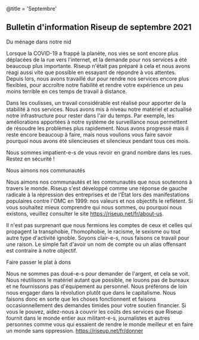 @title = 'Septembre'


Bulletin d'information Riseup de septembre 2021
-----------------------------------------------

Du ménage dans notre nid

Lorsque la COVID-19 a frappé la planète, nos vies se sont encore plus déplacées de la rue vers l'internet, et la demande pour nos services a été beaucoup plus importante. Riseup n'était pas préparé à cela et nous avons réagi aussi vite que possible en essayant de répondre à vos attentes. Depuis lors, nous avons travaillé dur pour rendre nos services encore plus flexibles, pour accroître notre fiabilité et rendre votre expérience un peu moins terrible en ces temps de travail à distance.

Dans les coulisses, un travail considérable est réalisé pour apporter de la stabilité à nos services. Nous avons mis à niveau notre matériel et actualisé notre infrastructure pour rester dans l'air du temps. Par exemple, les améliorations apportées à notre système de surveillance nous permettent de résoudre les problèmes plus rapidement. Nous avons progressé mais il reste encore beaucoup à faire, mais nous voulions vous faire savoir pourquoi nous avons été silencieuses et silencieux pendant tous ces mois.

Nous sommes impatient-e-s de vous revoir en grand nombre dans les rues. Restez en sécurité !

Nous aimons nos communautés

Nous aimons nos communautés et les communautés que nous soutenons à travers le monde. Riseup s'est développé comme une réponse de gauche radicale à la répression des entreprises et de l'État lors des manifestations populaires contre l'OMC en 1999: nos valeurs et nos objectifs le reflètent. Si vous souhaitez mieux comprendre qui nous sommes, ou pourquoi nous existons, veuillez consulter le site https://riseup.net/fr/about-us.

Il n'est pas surprenant que nous fermions les comptes de ceux et celles qui propagent la transphobie, l'homophobie, le racisme, le sexisme ou tout autre type d'activité ignoble. Soyons clair-e-s, nous faisons ce travail pour une raison. Le simple fait d'avoir un nom de compte ou un alias offensant est contraire à notre objectif.

Faire passer le plat à dons

Nous ne sommes pas doué-e-s pour demander de l'argent, et cela se voit. Nous réutilisons le matériel autant que possible, ne louons pas de bureaux et ne fournissons pas d'équipement au personnel. Nous préférons de loin nous engager dans la révolution plutôt que dans le capitalisme. Nous faisons donc en sorte que les choses fonctionnent et faisons occasionnellement des demandes timides pour votre soutien financier. Si vous le pouvez, aidez-nous à couvrir les coûts des services que Riseup fournit dans le monde entier aux militant-e-s, journalistes et autres personnes comme vous qui essaient de rendre le monde meilleur et en faire un monde sans oppression. https://riseup.net/fr/donner